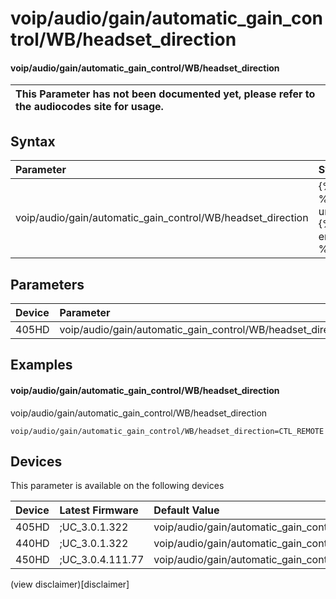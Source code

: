 ﻿---
description: voip/audio/gain/automatic_gain_control/WB/headset_direction
search:
    keywords: ['voip','audio','gain','automatic_gain_control','WB','headset_direction']
---

# voip/audio/gain/automatic_gain_control/WB/headset_direction

#### voip/audio/gain/automatic_gain_control/WB/headset_direction


| This Parameter has not been documented yet, please refer to the audiocodes site for usage.  |
| :--- |

## Syntax
| Parameter | Syntax |
| :--- | :--- |
|voip/audio/gain/automatic_gain_control/WB/headset_direction | {% raw %} undefined {% endraw %} |

## Parameters
|Device|Parameter|value|Description|
|:---|:---|:---|:---|
| 405HD | voip/audio/gain/automatic_gain_control/WB/headset_direction |  |  |

## Examples
#### voip/audio/gain/automatic_gain_control/WB/headset_direction

voip/audio/gain/automatic_gain_control/WB/headset_direction

```
voip/audio/gain/automatic_gain_control/WB/headset_direction=CTL_REMOTE
```

## Devices
This parameter is available on the following devices

| Device | Latest Firmware | Default Value |
|:---|:---|:---|
| 405HD | ;UC_3.0.1.322 | voip/audio/gain/automatic_gain_control/WB/headset_direction=CTL_REMOTE 
| 440HD | ;UC_3.0.1.322 | voip/audio/gain/automatic_gain_control/WB/headset_direction=CTL_REMOTE 
| 450HD | ;UC_3.0.4.111.77 | voip/audio/gain/automatic_gain_control/WB/headset_direction=CTL_REMOTE 

(view disclaimer)[disclaimer]
